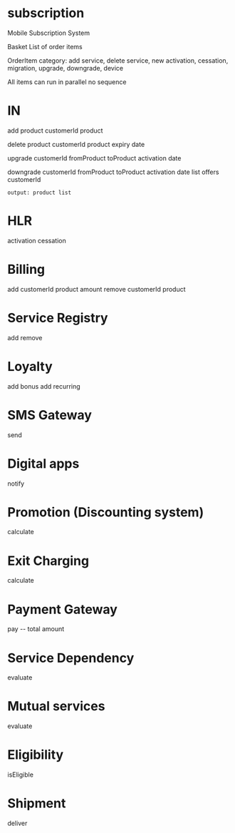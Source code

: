 # subscription
Mobile Subscription System


Basket
 List of order items

OrderItem
 category: add service, delete service, new activation, cessation, migration, upgrade, downgrade, device

All items can run in parallel no sequence

IN
=====
add product
    customerId
    product

delete product
    customerId
    product
    expiry date

upgrade
    customerId
    fromProduct
    toProduct
    activation date

downgrade
    customerId
    fromProduct
    toProduct
    activation date
list offers
    customerId

    output: product list


HLR
=====
activation
cessation


Billing
=========
add
    customerId
    product
    amount
remove
    customerId
    product

Service Registry
===========
add
remove

Loyalty
==========
add bonus
add recurring



SMS Gateway
=============
send

Digital apps
==============
notify

Promotion (Discounting system)
================
calculate

Exit Charging
==========
calculate

Payment Gateway
=================
pay -- total amount

Service Dependency
=================
evaluate

Mutual services
==============
evaluate

Eligibility
============
isEligible

Shipment
=========
deliver

